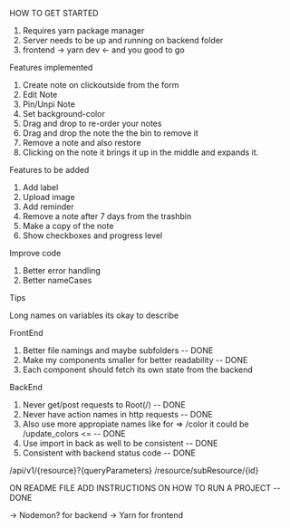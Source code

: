 HOW TO GET STARTED

1. Requires yarn package manager
2. Server needs to be up and running on backend folder
3. frontend -> yarn dev <- and you good to go

Features implemented

1. Create note on clickoutside from the form
2. Edit Note
3. Pin/Unpi Note
4. Set background-color
5. Drag and drop to re-order your notes
6. Drag and drop the note the the bin to remove it
7. Remove a note and also restore
8. Clicking on the note it brings it up in the middle and expands it.

Features to be added

1. Add label
2. Upload image
3. Add reminder
4. Remove a note after 7 days from the trashbin
5. Make a copy of the note
6. Show checkboxes and progress level

Improve code

1. Better error handling
2. Better nameCases

Tips

Long names on variables its okay to describe

FrontEnd

1. Better file namings and maybe subfolders -- DONE
2. Make my components smaller for better readability -- DONE
3. Each component should fetch its own state from the backend

BackEnd

1. Never get/post requests to Root(/) -- DONE
2. Never have action names in http requests -- DONE
3. Also use more appropiate names like for => /color it could be /update_colors <= -- DONE
4. Use import in back as well to be consistent -- DONE
5. Consistent with backend status code -- DONE

/api/v1/{resource}?{queryParameters}
/resource/subResource/{id}

ON README FILE ADD INSTRUCTIONS ON HOW TO RUN A PROJECT -- DONE

-> Nodemon? for backend
-> Yarn for frontend
